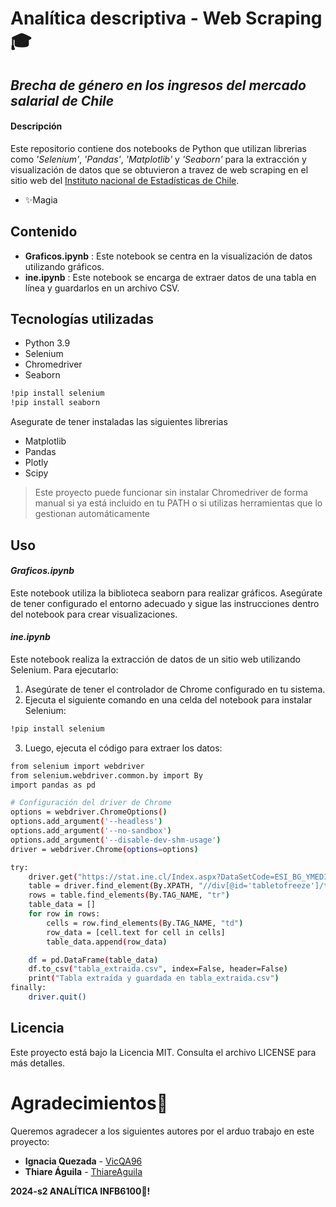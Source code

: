 # Analítica descriptiva - Web Scraping🎓
## _Brecha de género en los ingresos del mercado salarial de Chile_




#### Descripción

Este repositorio contiene dos notebooks de Python que utilizan librerias como _'Selenium'_, _'Pandas'_, _'Matplotlib'_ y _'Seaborn'_
para la extracción y visualización de datos que se obtuvieron a travez de web scraping
en el sitio web del [Instituto nacional de Estadísticas de Chile][df5]. 

- ✨Magia

## Contenido

- **Graficos.ipynb** : Este notebook se centra en la visualización de datos utilizando gráficos.
- **ine.ipynb** : Este notebook se encarga de extraer datos de una tabla en línea y guardarlos en un archivo CSV.

## Tecnologías utilizadas

- Python 3.9
- Selenium
- Chromedriver
- Seaborn

```sh
!pip install selenium
!pip install seaborn 
```
Asegurate de tener instaladas las siguientes librerias
- Matplotlib
- Pandas
- Plotly
- Scipy

> Este proyecto puede funcionar sin instalar
> Chromedriver de forma manual si ya está
> incluido en tu PATH o si utilizas herramientas
> que lo gestionan automáticamente



## Uso

#### _Graficos.ipynb_
Este notebook utiliza la biblioteca seaborn para realizar gráficos. 
Asegúrate de tener configurado el entorno adecuado y sigue las instrucciones 
dentro del notebook para crear visualizaciones.

#### _ine.ipynb_
Este notebook realiza la extracción de datos de un sitio web utilizando Selenium. Para ejecutarlo:
1. Asegúrate de tener el controlador de Chrome configurado en tu sistema. 
2. Ejecuta el siguiente comando en una celda del notebook para instalar Selenium:
```sh
!pip install selenium
```
3. Luego, ejecuta el código para extraer los datos:
```sh
from selenium import webdriver
from selenium.webdriver.common.by import By
import pandas as pd

# Configuración del driver de Chrome
options = webdriver.ChromeOptions()
options.add_argument('--headless')
options.add_argument('--no-sandbox')
options.add_argument('--disable-dev-shm-usage')
driver = webdriver.Chrome(options=options)

try:
    driver.get("https://stat.ine.cl/Index.aspx?DataSetCode=ESI_BG_YMEDIO_OCU")
    table = driver.find_element(By.XPATH, "//div[@id='tabletofreeze']/table")
    rows = table.find_elements(By.TAG_NAME, "tr")
    table_data = []
    for row in rows:
        cells = row.find_elements(By.TAG_NAME, "td")
        row_data = [cell.text for cell in cells]
        table_data.append(row_data)

    df = pd.DataFrame(table_data)
    df.to_csv("tabla_extraida.csv", index=False, header=False)
    print("Tabla extraída y guardada en tabla_extraida.csv")
finally:
    driver.quit()
```

## Licencia

Este proyecto está bajo la Licencia MIT. Consulta el archivo LICENSE para más detalles.

# Agradecimientos🌸
Queremos agradecer a los siguientes autores por el arduo trabajo en este proyecto:

- **Ignacia Quezada** - [VicQA96][df6]
- **Thiare Águila** - [ThiareAguila][df7]

**2024-s2 ANALÍTICA INFB6100📘!**




   [df5]: <https://www.ine.gob.cl/>
   [df6]: <https://github.com/VicQA96>
   [df7]: <https://github.com/ThiareAguila>
